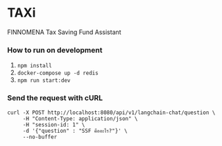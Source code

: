 # TAXi

FINNOMENA Tax Saving Fund Assistant

### How to run on development

1. `npm install`
2. `docker-compose up -d redis`
3. `npm run start:dev`

### Send the request with cURL

```
curl -X POST http://localhost:8080/api/v1/langchain-chat/question \
     -H "Content-Type: application/json" \
     -H "session-id: 1" \
     -d '{"question" : "SSF คืออะไร?"}' \
     --no-buffer
```
